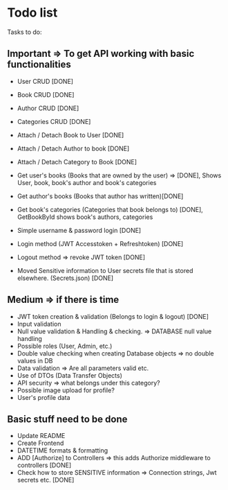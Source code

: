 ﻿# Todo list
Tasks to do:
## Important => To get API working with basic functionalities

- User CRUD [DONE]
- Book CRUD [DONE]
- Author CRUD [DONE]
- Categories CRUD [DONE]

- Attach / Detach Book to User [DONE]
- Attach / Detach Author to book [DONE]
- Attach / Detach Category to Book [DONE]

- Get user's books (Books that are owned by the user) => [DONE], Shows User, book, book's author and book's categories
- Get author's books (Books that author has written)[DONE]
- Get book's categories (Categories that book belongs to) [DONE], GetBookById shows book's authors, categories
- Simple username & password login [DONE]

- Login method (JWT Accesstoken + Refreshtoken) [DONE]
- Logout method => revoke JWT token [DONE]
- Moved Sensitive information to User secrets file that is stored elsewhere. (Secrets.json) [DONE]

## Medium => if there is time
- JWT token creation & validation (Belongs to login & logout) [DONE]
- Input validation
- Null value validation & Handling & checking. => DATABASE null value handling
- Possible roles (User, Admin, etc.)
- Double value checking when creating Database objects => no double values in DB
- Data validation => Are all parameters valid etc.
- Use of DTOs (Data Transfer Objects)
- API security => what belongs under this category?
- Possible image upload for profile?
- User's profile data


## Basic stuff need to be done
 - Update README
 - Create Frontend
 - DATETIME formats & formatting
 - ADD [Authorize] to Controllers => this adds Authorize middleware to controllers [DONE]
 - Check how to store SENSITIVE information => Connection strings, Jwt secrets etc. [DONE]